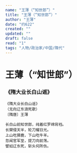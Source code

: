```yaml
---
name: "王薄（“知世郎”）"
title: "王薄（“知世郎”）"
author: "王薄"
date: "约622"
created: ""
updated: ""
draft: false
read: "1"
tags: "人物/政治家/中国/隋代"
---
```


# 王薄（“知世郎”）

### 《隋大业长白山谣》

```
《隋大业长白山谣》
（无向辽东浪死歌）
〔隋唐〕王薄

长白山前知世郎，纯着红罗绵背裆。
长槊侵天半，轮刀耀日光。
上山吃獐鹿，下山吃牛羊。
忽闻官军至，提刀向前荡。
譬如辽东死，斩头何所伤。
```
